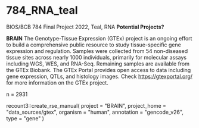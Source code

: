 # 784_RNA_teal
BIOS/BCB 784 Final Project 2022, Teal, RNA
**Potential Projects?**

**BRAIN**
The Genotype-Tissue Expression (GTEx) project is an ongoing effort to build a comprehensive public resource to study tissue-specific gene expression and regulation. Samples were collected from 54 non-diseased tissue sites across nearly 1000 individuals, primarily for molecular assays including WGS, WES, and RNA-Seq. Remaining samples are available from the GTEx Biobank. The GTEx Portal provides open access to data including gene expression, QTLs, and histology images. Check <https://gtexportal.org/> for more information on the GTEx project.

n = 2931

recount3::create_rse_manual(
    project = "BRAIN",
    project_home = "data_sources/gtex",
    organism = "human",
    annotation = "gencode_v26",
    type = "gene"
)
``````````````````````````````````````````````````````````````````